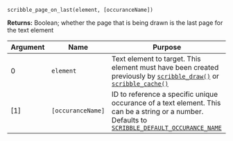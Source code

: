 `scribble_page_on_last(element, [occuranceName])`

**Returns:** Boolean; whether the page that is being drawn is the last page for the text element

|Argument|Name     |Purpose                                                               |
|--------|---------|----------------------------------------------------------------------|
|0       |`element`|Text element to target. This element must have been created previously by [`scribble_draw()`](scribble_draw) or [`scribble_cache()`](scribble_cache)|
|[1]     |`[occuranceName]`|ID to reference a specific unique occurance of a text element. This can be a string or a number. Defaults to [`SCRIBBLE_DEFAULT_OCCURANCE_NAME`](__scribble_macros)             |